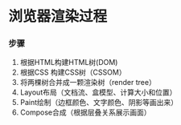 # 浏览器渲染过程
### 步骤
1. 根据HTML构建HTML树(DOM)
2. 根据CSS 构建CSS树（CSSOM）
3. 将两棵树合并成一颗渲染树（render tree）
4. Layout布局（文档流、盒模型、计算大小和位置）
5. Paint绘制（边框颜色、文字颜色、阴影等画出来）
6. Compose合成（根据层叠关系展示画面）

